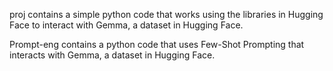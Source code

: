 proj contains a simple python code that works using the libraries in Hugging Face to interact with Gemma, a dataset in Hugging Face.

Prompt-eng contains a python code that uses Few-Shot Prompting that interacts with Gemma, a dataset in Hugging Face.
